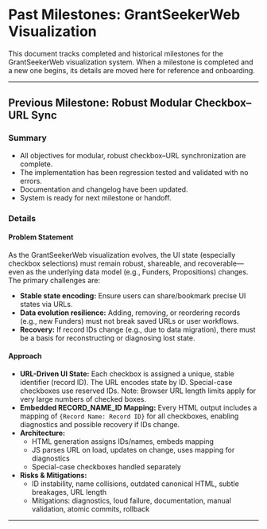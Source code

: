 # Past Milestones: GrantSeekerWeb Visualization

This document tracks completed and historical milestones for the GrantSeekerWeb visualization system. When a milestone is completed and a new one begins, its details are moved here for reference and onboarding.

---

## Previous Milestone: Robust Modular Checkbox–URL Sync

### Summary
- All objectives for modular, robust checkbox–URL synchronization are complete.
- The implementation has been regression tested and validated with no errors.
- Documentation and changelog have been updated.
- System is ready for next milestone or handoff.

### Details
#### Problem Statement
As the GrantSeekerWeb visualization evolves, the UI state (especially checkbox selections) must remain robust, shareable, and recoverable—even as the underlying data model (e.g., Funders, Propositions) changes. The primary challenges are:
- **Stable state encoding:** Ensure users can share/bookmark precise UI states via URLs.
- **Data evolution resilience:** Adding, removing, or reordering records (e.g., new Funders) must not break saved URLs or user workflows.
- **Recovery:** If record IDs change (e.g., due to data migration), there must be a basis for reconstructing or diagnosing lost state.

#### Approach
- **URL-Driven UI State:** Each checkbox is assigned a unique, stable identifier (record ID). The URL encodes state by ID. Special-case checkboxes use reserved IDs. Note: Browser URL length limits apply for very large numbers of checked boxes.
- **Embedded RECORD_NAME_ID Mapping:** Every HTML output includes a mapping of `{Record Name: Record ID}` for all checkboxes, enabling diagnostics and possible recovery if IDs change.
- **Architecture:**
  - HTML generation assigns IDs/names, embeds mapping
  - JS parses URL on load, updates on change, uses mapping for diagnostics
  - Special-case checkboxes handled separately
- **Risks & Mitigations:**
  - ID instability, name collisions, outdated canonical HTML, subtle breakages, URL length
  - Mitigations: diagnostics, loud failure, documentation, manual validation, atomic commits, rollback

---
